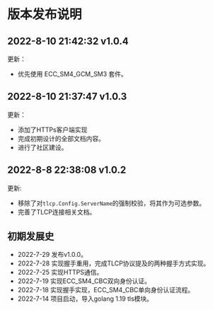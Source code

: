 # 版本发布说明

## 2022-8-10 21:42:32 v1.0.4

更新：

- 优先使用 ECC_SM4_GCM_SM3 套件。

## 2022-8-10 21:37:47 v1.0.3

更新：

- 添加了HTTPs客户端实现
- 完成初期设计的全部文档内容。
- 进行了社区建设。

## 2022-8-8 22:38:08 v1.0.2

更新:

- 移除了对`tlcp.Config.ServerName`的强制校验，将其作为可选参数。
- 完善了TLCP连接相关文档。

## 初期发展史

- 2022-7-29 发布v1.0.0。
- 2022-7-28 实现握手重用，完成TLCP协议提及的两种握手方式实现。
- 2022-7-25 实现HTTPS通信。
- 2022-7-19 实现ECC_SM4_CBC双向身份认证。
- 2022-7-18 实现握手实现，ECC_SM4_CBC单向身份认证流程。
- 2022-7-14 项目启动，导入golang 1.19 tls模块。